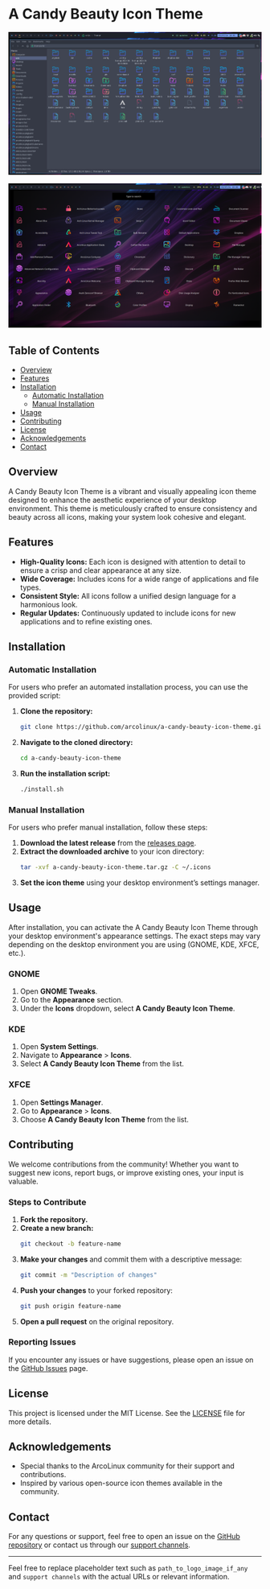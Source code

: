 # A Candy Beauty Icon Theme

![filemanager](https://github.com/arcolinux/a-candy-beauty-icon-theme-dev/blob/master/sample/filemanager.png)

![menu](https://github.com/arcolinux/a-candy-beauty-icon-theme-dev/blob/master/sample/menu.png)

## Table of Contents

- [Overview](#overview)
- [Features](#features)
- [Installation](#installation)
  - [Automatic Installation](#automatic-installation)
  - [Manual Installation](#manual-installation)
- [Usage](#usage)
- [Contributing](#contributing)
- [License](#license)
- [Acknowledgements](#acknowledgements)
- [Contact](#contact)

## Overview

A Candy Beauty Icon Theme is a vibrant and visually appealing icon theme designed to enhance the aesthetic experience of your desktop environment. This theme is meticulously crafted to ensure consistency and beauty across all icons, making your system look cohesive and elegant.

## Features

- **High-Quality Icons:** Each icon is designed with attention to detail to ensure a crisp and clear appearance at any size.
- **Wide Coverage:** Includes icons for a wide range of applications and file types.
- **Consistent Style:** All icons follow a unified design language for a harmonious look.
- **Regular Updates:** Continuously updated to include icons for new applications and to refine existing ones.

## Installation

### Automatic Installation

For users who prefer an automated installation process, you can use the provided script:

1. **Clone the repository:**
    ```bash
    git clone https://github.com/arcolinux/a-candy-beauty-icon-theme.git
    ```
2. **Navigate to the cloned directory:**
    ```bash
    cd a-candy-beauty-icon-theme
    ```
3. **Run the installation script:**
    ```bash
    ./install.sh
    ```

### Manual Installation

For users who prefer manual installation, follow these steps:

1. **Download the latest release** from the [releases page](https://github.com/arcolinux/a-candy-beauty-icon-theme/releases).
2. **Extract the downloaded archive** to your icon directory:
    ```bash
    tar -xvf a-candy-beauty-icon-theme.tar.gz -C ~/.icons
    ```
3. **Set the icon theme** using your desktop environment’s settings manager.

## Usage

After installation, you can activate the A Candy Beauty Icon Theme through your desktop environment's appearance settings. The exact steps may vary depending on the desktop environment you are using (GNOME, KDE, XFCE, etc.).

### GNOME

1. Open **GNOME Tweaks**.
2. Go to the **Appearance** section.
3. Under the **Icons** dropdown, select **A Candy Beauty Icon Theme**.

### KDE

1. Open **System Settings**.
2. Navigate to **Appearance** > **Icons**.
3. Select **A Candy Beauty Icon Theme** from the list.

### XFCE

1. Open **Settings Manager**.
2. Go to **Appearance** > **Icons**.
3. Choose **A Candy Beauty Icon Theme** from the list.

## Contributing

We welcome contributions from the community! Whether you want to suggest new icons, report bugs, or improve existing ones, your input is valuable.

### Steps to Contribute

1. **Fork the repository.**
2. **Create a new branch:**
    ```bash
    git checkout -b feature-name
    ```
3. **Make your changes** and commit them with a descriptive message:
    ```bash
    git commit -m "Description of changes"
    ```
4. **Push your changes** to your forked repository:
    ```bash
    git push origin feature-name
    ```
5. **Open a pull request** on the original repository.

### Reporting Issues

If you encounter any issues or have suggestions, please open an issue on the [GitHub Issues](https://github.com/arcolinux/a-candy-beauty-icon-theme/issues) page.

## License

This project is licensed under the MIT License. See the [LICENSE](LICENSE) file for more details.

## Acknowledgements

- Special thanks to the ArcoLinux community for their support and contributions.
- Inspired by various open-source icon themes available in the community.

## Contact

For any questions or support, feel free to open an issue on the [GitHub repository](https://github.com/arcolinux/a-candy-beauty-icon-theme/issues) or contact us through our [support channels](https://arcolinux.com/support).

---

Feel free to replace placeholder text such as `path_to_logo_image_if_any` and `support channels` with the actual URLs or relevant information.